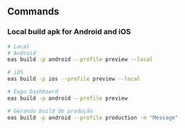 ## Commands

### Local build apk for Android and iOS

```bash
# Local
# Android
eas build -p android --profile preview --local

# iOS
eas build -p ios --profile preview --local

# Expo Dashboard
eas build -p android --profile preview

# Gerando build de produção
eas build -p android --profile production -m "Message"
```
